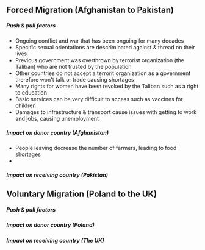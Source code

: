 ## Forced Migration (Afghanistan to Pakistan)
##### Push & pull factors
* Ongoing conflict and war that has been ongoing for many decades
* Specific sexual orientations are descriminated against & thread on their lives
* Previous government was overthrown by terrorist organization (the Taliban) who are not trusted by the population
* Other countries do not accept a terrorit organization as a government therefore won't talk or trade causing shortages
* Many rights for women have been revoked by the Taliban such as a right to education
* Basic services can be very difficult to access such as vaccines for children
* Damages to infrastructure & transport cause issues with getting to work and jobs, causing  unemployment

##### Impact on donor country (Afghanistan)
* People leaving decrease the number of farmers, leading to food shortages
* 

##### Impact on receiving country (Pakistan)


## Voluntary Migration (Poland to the UK)
##### Push & pull factors


##### Impact on donor country (Poland)


##### Impact on receiving country (The UK)

